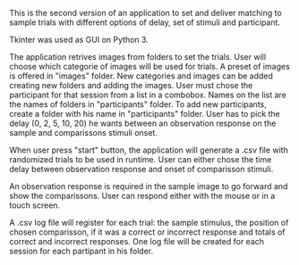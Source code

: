 This is the second version of an application to set and deliver matching to sample trials with different options of delay, set of stimuli and participant.

Tkinter was used as GUI on Python 3.

The application retrives images from folders to set the trials. User will choose which categorie of images will be used for trials. A preset of images is offered in "images" folder. New categories and images can be added creating new folders and adding the images.
User must chose the participant for that session from a list in a combobox. Names on the list are the names of folders in "participants" folder. To add new participants, create a folder with his name in "participants" folder.
User has to pick the delay (0, 2, 5, 10, 20) he wants between an observation response on the sample and comparissons stimuli onset.

When user press "start" button, the application will generate a .csv file with randomized trials to be used in runtime. User can either chose the time delay  between observation response and onset of comparisson stimuli.

An observation response is required in the sample image to go forward and show the comparissons. User can respond either with the mouse or in a touch screen.

A .csv log file will register for each trial: the sample stimulus, the position of chosen comparisson, if it was a correct or incorrect response and totals of correct and incorrect responses. One log file will be created for each session for each partipant in his folder.